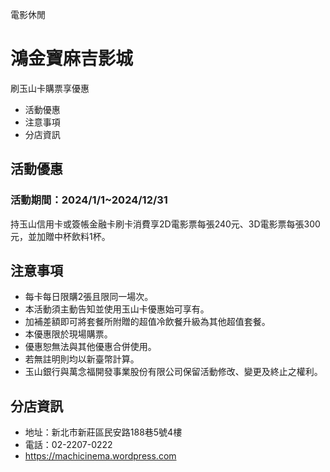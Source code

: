 電影休閒

# 鴻金寶麻吉影城  

刷玉山卡購票享優惠

  * 活動優惠
  * 注意事項
  * 分店資訊

## 活動優惠

### 活動期間：2024/1/1~2024/12/31

持玉山信用卡或簽帳金融卡刷卡消費享2D電影票每張240元、3D電影票每張300元，並加贈中杯飲料1杯。

  

## 注意事項

  * 每卡每日限購2張且限同一場次。
  * 本活動須主動告知並使用玉山卡優惠始可享有。
  * 加補差額即可將套餐所附贈的超值冷飲餐升級為其他超值套餐。
  * 本優惠限於現場購票。
  * 優惠恕無法與其他優惠合併使用。
  * 若無註明則均以新臺幣計算。
  * 玉山銀行與萬念福開發事業股份有限公司保留活動修改、變更及終止之權利。

## 分店資訊

  * 地址：新北市新莊區民安路188巷5號4樓
  * 電話：02-2207-0222
  * https://machicinema.wordpress.com

